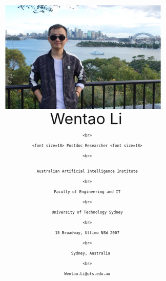 <img src="fig/lwt.jpeg" width = "485" height = "324" align=left />

 <center>
     <font size=30> Wentao Li </font>
 
     <br>
 
     <font size=18> Postdoc Researcher <font size=18>
     
     <br>
     
     
     Australian Artificial Intelligence Institute
     
     <br>
     
     Faculty of Engineering and IT
     
     <br>
     
     University of Technology Sydney
     
     <br>
     
     15 Broadway, Ultimo NSW 2007
     
     <br>
     
	    Sydney, Australia
     
     <br>
     
     Wentao.Li@uts.edu.au
 </center>
